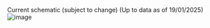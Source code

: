Current schematic (subject to change) (Up to data as of 19/01/2025)
![image](https://github.com/user-attachments/assets/5deaec0e-0d4e-4d61-bcde-e27d20d479d1)

